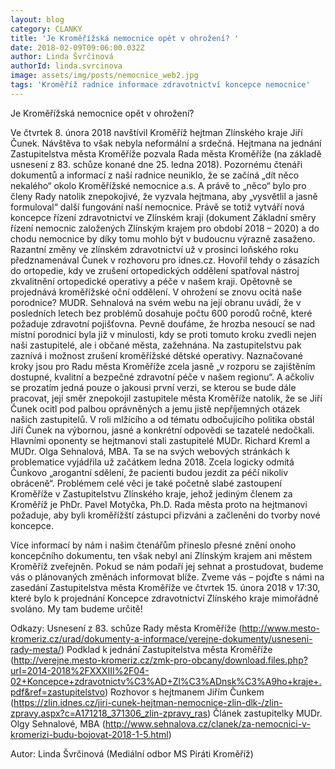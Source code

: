 ```yaml
---
layout: blog
category: CLANKY
title: 'Je Kroměřížská nemocnice opět v ohrožení? '
date: 2018-02-09T09:06:00.032Z
author: Linda Švrčinová
authorId: linda.svrcinova
image: assets/img/posts/nemocnice_web2.jpg
tags: 'Kroměříž radnice informace zdravotnictví koncepce nemocnice'
---
```


Je Kroměřížská nemocnice opět v ohrožení?

Ve čtvrtek 8. února 2018 navštívil Kroměříž hejtman Zlínského kraje Jiří Čunek. Návštěva to však nebyla neformální a srdečná. Hejtmana na jednání Zastupitelstva města Kroměříže pozvala Rada města Kroměříže (na základě usnesení z 83. schůze konané dne 25. ledna 2018). Pozornému čtenáři dokumentů a informací z naší radnice neuniklo, že se začíná „dít něco nekalého“ okolo Kroměřížské nemocnice a.s. 
A právě to „něco“ bylo pro členy Rady natolik znepokojivé, že vyzvala hejtmana, aby „vysvětlil a jasně formuloval“ další fungování naší nemocnice. Právě se totiž vytváří nová koncepce řízení zdravotnictví ve Zlínském kraji (dokument Základní směry řízení nemocnic založených Zlínským krajem pro období 2018 – 2020) a do chodu nemocnice by díky tomu mohlo být v budoucnu výrazně zasaženo.
Razantní změny ve zlínském zdravotnictví už v prosinci loňského roku předznamenával Čunek v rozhovoru pro idnes.cz. Hovořil tehdy o zásazích do ortopedie, kdy ve zrušení ortopedických oddělení spatřoval nástroj zkvalitnění ortopedické operativy a péče v našem kraji. Opětovně se projednává kroměřížské oční oddělení. V ohrožení se znovu ocitá naše porodnice? MUDR. Sehnalová na svém webu na její obranu uvádí, že v posledních letech bez problémů dosahuje počtu 600 porodů ročně, které požaduje zdravotní pojišťovna. Pevně doufáme, že hrozba nesoucí se nad místní porodnicí byla již v minulosti, kdy se proti tomuto kroku zvedli nejen naši zastupitelé, ale i občané města, zažehnána. Na zastupitelstvu pak zaznívá i možnost zrušení kroměřížské dětské operativy.
Naznačované kroky jsou pro Radu města Kroměříže zcela jasně „v rozporu se zajištěním dostupné, kvalitní a bezpečné zdravotní péče v našem regionu“. A ačkoliv se prozatím jedná pouze o jakousi první verzi, se kterou se bude dále pracovat, její směr znepokojil zastupitele města Kroměříže natolik, že se Jiří Čunek ocitl pod palbou oprávněných a jemu jistě nepříjemných otázek našich zastupitelů. V roli mlžícího a od tématu odbočujícího politika obstál Jiří Čunek na výbornou, jasné a konkrétní odpovědi se tazatelé nedočkali.
Hlavními oponenty se hejtmanovi stali zastupitelé MUDr. Richard Kreml a MUDr. Olga Sehnalová, MBA. Ta se na svých webových stránkách k problematice vyjádřila už začátkem ledna 2018. Zcela logicky odmítá Čunkovo „arogantní sdělení, že pacienti budou jezdit za péčí nikoliv obráceně“.
Problémem celé věci je také početně slabé zastoupení Kroměříže v Zastupitelstvu Zlínského kraje, jehož jediným členem za Kroměříž je PhDr. Pavel Motyčka, Ph.D. Rada města proto na hejtmanovi požaduje, aby byli kroměřížští zástupci přizváni a začleněni do tvorby nové koncepce.

Více informací by nám i našim čtenářům přineslo přesné znění onoho koncepčního dokumentu, ten však nebyl ani Zlínským krajem ani městem Kroměříž zveřejněn. Pokud se nám podaří jej sehnat a prostudovat, budeme vás o plánovaných změnách informovat blíže.
Zveme vás – pojďte s námi na zasedání Zastupitelstva města Kroměříže ve čtvrtek 15. února 2018 v 17:30, které bylo k projednání Koncepce zdravotnictví Zlínského kraje mimořádně svoláno. My tam budeme určitě!

Odkazy:
Usnesení z 83. schůze Rady města Kroměříže (http://www.mesto-kromeriz.cz/urad/dokumenty-a-informace/verejne-dokumenty/usneseni-rady-mesta/)
Podklad k jednání Zastupitelstva města Kroměříže (http://verejne.mesto-kromeriz.cz/zmk-pro-obcany/download.files.php?url=2014-2018%2FXXXIII%2F04-02+Koncepce+zdravotnictv%C3%AD+Zl%C3%ADnsk%C3%A9ho+kraje+.pdf&ref=zastupitelstvo)
Rozhovor s hejtmanem Jiřím Čunkem (https://zlin.idnes.cz/jiri-cunek-hejtman-nemocnice-zlin-dlk-/zlin-zpravy.aspx?c=A171218_371306_zlin-zpravy_ras)
Článek zastupitelky MUDr. Olgy Sehnalové, MBA (http://www.sehnalova.cz/clanek/za-nemocnici-v-kromerizi-budu-bojovat-2018-1-5.html)

Autor: Linda Švrčinová (Mediální odbor MS Piráti Kroměříž)
